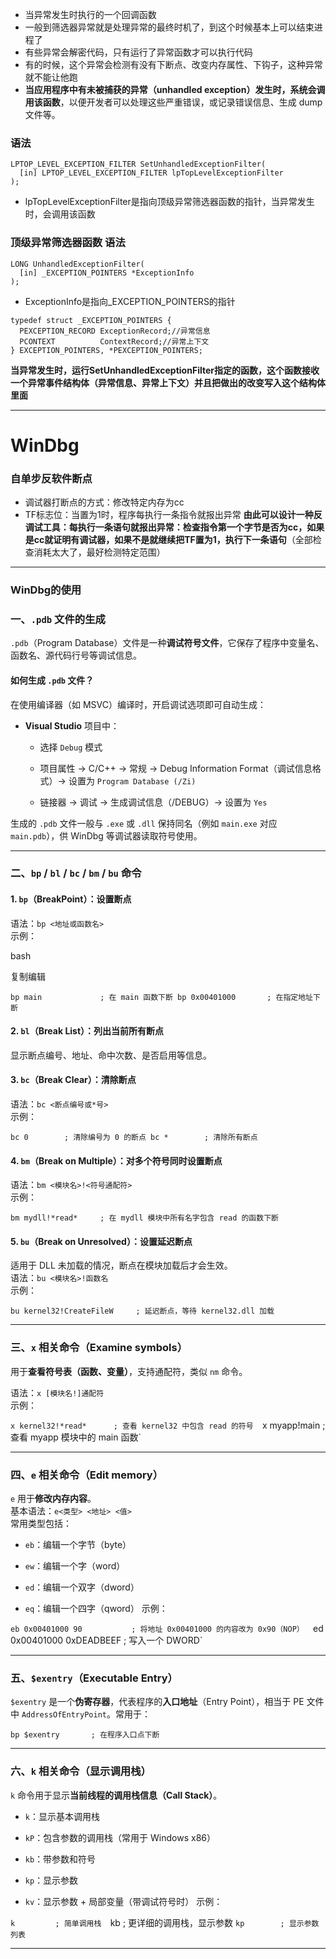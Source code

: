 - 当异常发生时执行的一个回调函数
- 一般到筛选器异常就是处理异常的最终时机了，到这个时候基本上可以结束进程了
- 有些异常会解密代码，只有运行了异常函数才可以执行代码
- 有的时候，这个异常会检测有没有下断点、改变内存属性、下钩子，这种异常就不能让他跑
- **当应用程序中有未被捕获的异常（unhandled exception）发生时，系统会调用该函数**，以便开发者可以处理这些严重错误，或记录错误信息、生成 dump 文件等。
### 语法
```
LPTOP_LEVEL_EXCEPTION_FILTER SetUnhandledExceptionFilter(
  [in] LPTOP_LEVEL_EXCEPTION_FILTER lpTopLevelExceptionFilter
);
```
- lpTopLevelExceptionFilter是指向顶级异常筛选器函数的指针，当异常发生时，会调用该函数
### 顶级异常筛选器函数 语法
```
LONG UnhandledExceptionFilter(
  [in] _EXCEPTION_POINTERS *ExceptionInfo
);
```
- ExceptionInfo是指向_EXCEPTION_POINTERS的指针
```
typedef struct _EXCEPTION_POINTERS {
  PEXCEPTION_RECORD ExceptionRecord;//异常信息
  PCONTEXT          ContextRecord;//异常上下文
} EXCEPTION_POINTERS, *PEXCEPTION_POINTERS;
```
**当异常发生时，运行SetUnhandledExceptionFilter指定的函数，这个函数接收一个异常事件结构体（异常信息、异常上下文）并且把做出的改变写入这个结构体里面**

---
# WinDbg
### 自单步反软件断点
- 调试器打断点的方式：修改特定内存为cc
- TF标志位：当置为1时，程序每执行一条指令就报出异常
**由此可以设计一种反调试工具：每执行一条语句就报出异常：检查指令第一个字节是否为cc，如果是cc就证明有调试器，如果不是就继续把TF置为1，执行下一条语句**（全部检查消耗太大了，最好检测特定范围）

---

### WinDbg的使用
### 一、`.pdb` 文件的生成

`.pdb`（Program Database）文件是一种**调试符号文件**，它保存了程序中变量名、函数名、源代码行号等调试信息。

#### 如何生成 `.pdb` 文件？

在使用编译器（如 MSVC）编译时，开启调试选项即可自动生成：

- **Visual Studio** 项目中：
    
    - 选择 `Debug` 模式
        
    - 项目属性 → C/C++ → 常规 → Debug Information Format（调试信息格式）→ 设置为 `Program Database (/Zi)`
        
    - 链接器 → 调试 → 生成调试信息（/DEBUG）→ 设置为 `Yes`
        

生成的 `.pdb` 文件一般与 `.exe` 或 `.dll` 保持同名（例如 `main.exe` 对应 `main.pdb`），供 WinDbg 等调试器读取符号使用。

---

### 二、`bp` / `bl` / `bc` / `bm` / `bu` 命令

#### 1. `bp`（BreakPoint）：设置断点

语法：`bp <地址或函数名>`  
示例：

bash

复制编辑

`bp main             ; 在 main 函数下断 bp 0x00401000       ; 在指定地址下断`

#### 2. `bl`（Break List）：列出当前所有断点

显示断点编号、地址、命中次数、是否启用等信息。

#### 3. `bc`（Break Clear）：清除断点

语法：`bc <断点编号或*号>`  
示例：

`bc 0        ; 清除编号为 0 的断点 bc *        ; 清除所有断点`

#### 4. `bm`（Break on Multiple）：对多个符号同时设置断点

语法：`bm <模块名>!<符号通配符>`  
示例：


`bm mydll!*read*     ; 在 mydll 模块中所有名字包含 read 的函数下断`

#### 5. `bu`（Break on Unresolved）：设置**延迟断点**

适用于 DLL 未加载的情况，断点在模块加载后才会生效。  
语法：`bu <模块名>!函数名`  
示例：

`bu kernel32!CreateFileW     ; 延迟断点，等待 kernel32.dll 加载`

---

### 三、`x` 相关命令（Examine symbols）

用于**查看符号表（函数、变量）**，支持通配符，类似 `nm` 命令。

语法：`x [模块名!]通配符`  
示例：

`x kernel32!*read*      ; 查看 kernel32 中包含 read 的符号 
`x myapp!main           ; 查看 myapp 模块中的 main 函数`

---

### 四、`e` 相关命令（Edit memory）

`e` 用于**修改内存内容**。  
基本语法：`e<类型> <地址> <值>`  
常用类型包括：

- `eb`：编辑一个字节（byte）
    
- `ew`：编辑一个字（word）
    
- `ed`：编辑一个双字（dword）
    
- `eq`：编辑一个四字（qword）
示例：

`eb 0x00401000 90           ; 将地址 0x00401000 的内容改为 0x90（NOP） 
`ed 0x00401000 0xDEADBEEF   ; 写入一个 DWORD`

---

### 五、`$exentry`（Executable Entry）

`$exentry` 是一个**伪寄存器**，代表程序的**入口地址**（Entry Point），相当于 PE 文件中 `AddressOfEntryPoint`。常用于：

`bp $exentry       ; 在程序入口点下断`

---

### 六、`k` 相关命令（显示调用栈）

`k` 命令用于显示**当前线程的调用栈信息（Call Stack）**。

- `k`：显示基本调用栈
    
- `kP`：包含参数的调用栈（常用于 Windows x86）
    
- `kb`：带参数和符号
    
- `kp`：显示参数
    
- `kv`：显示参数 + 局部变量（带调试符号时）
示例：

`k         ; 简单调用栈 
`kb        ; 更详细的调用栈，显示参数 
`kp        ; 显示参数列表`

---